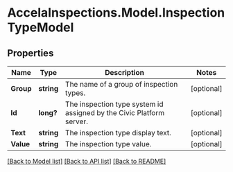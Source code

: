 # AccelaInspections.Model.InspectionTypeModel
## Properties

Name | Type | Description | Notes
------------ | ------------- | ------------- | -------------
**Group** | **string** | The name of a group of inspection types. | [optional] 
**Id** | **long?** | The inspection type system id assigned by the Civic Platform server. | [optional] 
**Text** | **string** | The inspection type display text. | [optional] 
**Value** | **string** | The inspection type value. | [optional] 

[[Back to Model list]](../README.md#documentation-for-models) [[Back to API list]](../README.md#documentation-for-api-endpoints) [[Back to README]](../README.md)


